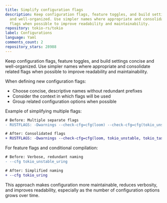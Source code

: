 ```yaml
---
title: Simplify configuration flags
description: Keep configuration flags, feature toggles, and build settings concise
  and well-organized. Use simpler names where appropriate and consolidate related
  flags when possible to improve readability and maintainability.
repository: tokio-rs/tokio
label: Configurations
language: Yaml
comments_count: 2
repository_stars: 28988
---
```


Keep configuration flags, feature toggles, and build settings concise and well-organized. Use simpler names where appropriate and consolidate related flags when possible to improve readability and maintainability.

When defining new configuration flags:
- Choose concise, descriptive names without redundant prefixes
- Consider the context in which flags will be used
- Group related configuration options when possible

Example of simplifying multiple flags:
```diff
# Before: Multiple separate flags
- RUSTFLAGS: -Dwarnings --check-cfg=cfg(loom) --check-cfg=cfg(tokio_unstable) --check-cfg=cfg(tokio_taskdump) --check-cfg=cfg(fuzzing)

# After: Consolidated flags
+ RUSTFLAGS: -Dwarnings --check-cfg=cfg(loom, tokio_unstable, tokio_taskdump, fuzzing)
```

For feature flags and conditional compilation:
```diff
# Before: Verbose, redundant naming
- --cfg tokio_unstable_uring

# After: Simplified naming
+ --cfg tokio_uring
```

This approach makes configuration more maintainable, reduces verbosity, and improves readability, especially as the number of configuration options grows over time.